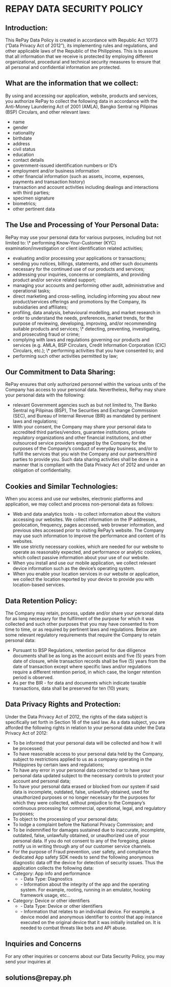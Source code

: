 <h1 class="text-rp-neutral-700 text-3xl font-bold mb-5">REPAY DATA SECURITY POLICY</h1>

<h2 class="text-rp-neutral-700 text-xl font-bold mb-3">Introduction:</h2>

<p class="mb-4">This RePay Data Policy is created in accordance with Republic Act 10173 (“Data Privacy Act of 2012”), its implementing rules and regulations, and other applicable laws of the Republic of the Philippines. This is to assure that all information that we receive is protected by employing different organizational, procedural and technical security measures to ensure that all personal and confidential information are protected.</p>

<h2 class="text-rp-neutral-700 text-xl font-bold mb-3">What are the information that we collect:</h2>

<p class="mb-1">By using and accessing our application, website, products and services, you authorize RePay to collect the following data in accordance with the Anti-Money Laundering Act of 2001 (AMLA), Bangko Sentral ng Pilipinas (BSP) Circulars, and other relevant laws:</p>

<ul class="mb-3">
  <li class="list-disc ml-8">name</li>
  <li class="list-disc ml-8">gender</li>
  <li class="list-disc ml-8">nationality</li>
  <li class="list-disc ml-8">birthdate</li>
  <li class="list-disc ml-8">address</li>
  <li class="list-disc ml-8">civil status</li>
  <li class="list-disc ml-8">education</li>
  <li class="list-disc ml-8">contact details</li>
  <li class="list-disc ml-8">government-issued identification numbers or ID’s</li>
  <li class="list-disc ml-8">employment and/or business information</li>
  <li class="list-disc ml-8">other financial information (such as assets, income, expenses, payments and
    transaction history)</li>
  <li class="list-disc ml-8">transaction and account activities including dealings and interactions with third
    parties;</li>
  <li class="list-disc ml-8">specimen signature</li>
  <li class="list-disc ml-8">biometrics;</li>
  <li class="list-disc ml-8">other pertinent data</li>
</ul>

<h2 class="text-rp-neutral-700 text-xl font-bold mb-3">The Use and Processing of Your Personal Data:</h2>

<p class="mb-1">RePay may use your personal data for various purposes, including but not limited to: \* performing Know-Your-Customer (KYC) examination/investigation or client identification related activities;</p>

<ul class="mb-3">
  <li class="list-disc ml-8">evaluating and/or processing your applications or transactions;</li>
  <li class="list-disc ml-8">sending you notices, billings, statements, and other such documents necessary for the continued use of our products and services;</li>
  <li class="list-disc ml-8">addressing your inquiries, concerns or complaints, and providing product and/or
    service related support;</li>
  <li class="list-disc ml-8">managing your accounts and performing other audit, administrative and operational
    tasks;</li>
  <li class="list-disc ml-8">direct marketing and cross-selling, including informing you about new
    product/services offerings and promotions by the Company, its subsidiaries and
    affiliates;</li>
  <li class="list-disc ml-8">profiling, data analysis, behavioural modelling, and market research in order to
    understand the needs, preferences, market trends, for the purpose of reviewing,
    developing, improving, and/or recommending suitable products and services; \* detecting, preventing, investigating, and prosecuting fraud or crime;</li>
  <li class="list-disc ml-8">complying with laws and regulations governing our products and services (e.g.
    AMLA, BSP Circulars, Credit Information Corporation (CIC) Circulars, etc.); \* performing activities that you have consented to; and</li>
  <li class="list-disc ml-8">performing such other activities permitted by law;</li>
</ul>

<h2 class="text-rp-neutral-700 text-xl font-bold mb-3">Our Commitment to Data Sharing:</h2>

<p class="mb-1">RePay ensures that only authorized personnel within the various units of the Company has access to your personal data. Nevertheless, RePay may share your personal data with the following:</p>

<ul class="mb-3">
  <li class="list-disc ml-8">relevant Government agencies such as but not limited to, The Banko Sentral ng Pilipinas (BSP), The Securities and Exchange Commission (SEC), and Bureau of Internal Revenue (BIR) as mandated by pertinent laws and regulations;</li>
  <li class="list-disc ml-8">With your consent, the Company may share your personal data to accredited third parties/vendors, guarantee institutions, private regulatory organizations and other financial institutions, and other outsourced service providers engaged by the Company for the purposes of the Company’s conduct of everyday business, and/or to fulfill the services that you wish the Company and our partners/third parties to provide you.
    Such data sharing activities shall be done in a manner that is compliant with the Data Privacy Act of 2012 and under an obligation of confidentiality.</li>
</ul>

<h2 class="text-rp-neutral-700 text-xl font-bold mb-3">Cookies and Similar Technologies:</h2>

<p class="mb-1">When you access and use our websites, electronic platforms and application, we may collect and process non-personal data as follows:</p>

<ul class="mb-3">
  <li class="list-disc ml-8">Web and data analytics tools - to collect information about the visitors accessing our websites. We collect information on the IP addresses, geolocation, frequency, pages accessed, web browser information, and previous sites accessed prior to visiting RePay’s website. The Company may use such information to improve the performance and content of its websites.</li>
  <li class="list-disc ml-8">We use strictly necessary cookies, which are needed for our website to operate as reasonably expected, and performance or analytic cookies, which collect passive information about your use of our website.</li>
  <li class="list-disc ml-8">When you install and use our mobile application, we collect relevant device information such as the device’s operating system.</li>
  <li class="list-disc ml-8">When you enable your location services in our website or application, we collect the location reported by your device to provide you with location-based services.</li>
</ul>

<h2 class="text-rp-neutral-700 text-xl font-bold mb-3">Data Retention Policy:</h2>

<p class="mb-1">The Company may retain, process, update and/or share your personal data for as long necessary for the fulfilment of the purpose for which it was collected and such other purposes that you may have consented to from time to time, or as required by pertinent laws and regulations.
Below are some relevant regulatory requirements that require the Company to retain personal data:</p>

<ul class="mb-3">
  <li class="list-disc ml-8">Pursuant to BSP Regulations, retention period for due diligence documents shall be as long as the account exists and five (5) years from date of closure, while transaction records shall be five (5) years from the date of transaction except where specific laws and/or regulations require a different retention period, in which case, the longer retention period is observed.</li>
  <li class="list-disc ml-8">As per the BIR - for data and documents which indicate taxable transactions, data shall be preserved for ten (10) years;</li>
</ul>

<h2 class="text-rp-neutral-700 text-xl font-bold mb-3">Data Privacy Rights and Protection:</h2>

<p class="mb-1">Under the Data Privacy Act of 2012, the rights of the data subject is specifically set forth in Section 16 of the said law. As a data subject, you are afforded the following rights in relation to your personal data under the Data Privacy Act of 2012:</p>

<ul class="mb-3">
  <li class="list-disc ml-8">To be informed that your personal data will be collected and how it will be processed;</li>
  <li class="list-disc ml-8">To have reasonable access to your personal data held by the Company, subject to restrictions applied to us as a company operating in the Philippines by certain laws and regulations;</li>
  <li class="list-disc ml-8">To have any error in your personal data corrected or to have your personal data updated subject to the necessary controls to protect your account and personal data;</li>
  <li class="list-disc ml-8">To have your personal data erased or blocked from our system if said data is incomplete, outdated, false, unlawfully obtained, used for unauthorized purposes or no longer necessary for the purposes for which they were collected, without prejudice to the Company’s continuous processing for commercial, operational, legal, and regulatory purposes;</li>
  <li class="list-disc ml-8">To object to the processing of your personal data;</li>
  <li class="list-disc ml-8">To lodge a complaint before the National Privacy Commission; and</li>
  <li class="list-disc ml-8">To be indemnified for damages sustained due to inaccurate, incomplete, outdated,
    false, unlawfully obtained, or unauthorized use of your personal data.
    If you do not consent to any of the foregoing, please notify us in writing through any of our customer service channels.</li>
  <li class="list-disc ml-8">For the purpose of Fraud prevention, user safety, and compliance the dedicated App safety SDK needs to send the following anonymous diagnostic data off the device for detection of security issues. Thus the application collects the following data:</li>
  <li class="list-disc ml-8">Category: App info and performance
    <ul>
      <li class="ml-8">- Data Type: Diagnostics</li>
      <li class="ml-8">- Information about the integrity of the app and the operating system. For example, rooting, running in an emulator, hooking framework usage, etc...</li>
    </ul>
  </li>
  <li class="list-disc ml-8">Category: Device or other identifiers
    <ul>
      <li class="ml-8">- Data Type: Device or other identifiers</li>
      <li class="ml-8">- Information that relates to an individual device. For example, a device model and anonymous identifier to control that app instance executed on the original device that it was initially installed on. It is needed to combat threats like bots and API abuse.</li>
    </ul>
  </li>
</ul>

<!-- added for the purpose of application approval, since we are using Talsec's FreeRasp for in-app security we have to add the following to our privacy policy -->
<h2 class="text-rp-neutral-700 text-xl font-bold mb-3">Inquiries and Concerns</h2>

<p class="mb-3">For any other inquiries or concerns about our Data Security Policy, you may send your inquiries at</p>

<h2 class="text-rp-neutral-700 text-xl font-bold mb-3">solutions@repay.ph</h2>
